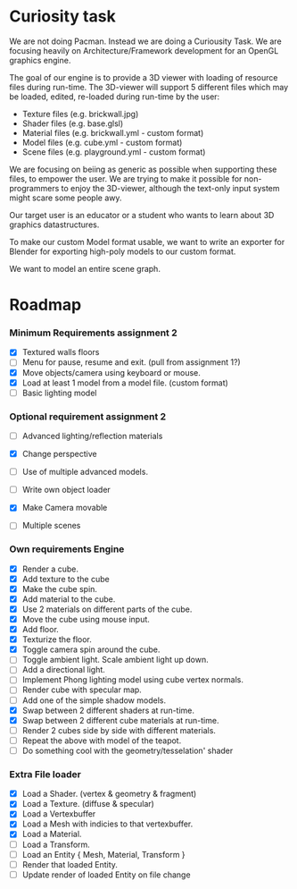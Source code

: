 # Curiosity task

We are not doing Pacman. Instead we are doing a Curiousity Task.
We are focusing heavily on Architecture/Framework development for an OpenGL
graphics engine. 

The goal of our engine is to provide a 3D viewer with loading of resource files 
during run-time. The 3D-viewer will support 5 different files which may be 
loaded, edited, re-loaded during run-time by the user:
- Texture files   (e.g. brickwall.jpg)
- Shader files    (e.g. base.glsl)
- Material files  (e.g. brickwall.yml  - custom format)
- Model files     (e.g. cube.yml       - custom format)
- Scene files     (e.g. playground.yml - custom format)

We are focusing on beiing as generic as possible when supporting these files, 
to empower the user. We are trying to make it possible for non-programmers
to enjoy the 3D-viewer, although the text-only input system might scare some
people awy.

Our target user is an educator or a student who wants to learn about 3D 
graphics datastructures.

To make our custom Model format usable, we want to write an exporter for Blender
for exporting high-poly models to our custom format.

We want to model an entire scene graph.

# Roadmap

### Minimum Requirements assignment 2

- [x] Textured walls floors
- [ ] Menu for pause, resume and exit. (pull from assignment 1?)
- [x] Move objects/camera using keyboard or mouse.
- [x] Load at least 1 model from a model file. (custom format)
- [ ] Basic lighting model

### Optional requirement assignment 2

- [ ] Advanced lighting/reflection materials
- [x] Change perspective 
- [ ] Use of multiple advanced models.
- [ ] Write own object loader
- [x] Make Camera movable
- [ ] Multiple scenes
 

### Own requirements Engine

- [x] Render a cube. <br>
- [x] Add texture to the cube <br>
- [x] Make the cube spin. <br>
- [x] Add material to the cube. <br>
- [x] Use 2 materials on different parts of the cube. <br>
- [x] Move the cube using mouse input. <br>
- [x] Add floor. <br>
- [x] Texturize the floor. <br>
- [x] Toggle camera spin around the cube. <br>
- [ ] Toggle ambient light. Scale ambient light up down. <br>
- [ ] Add a directional light. <br>
- [ ] Implement Phong lighting model using cube vertex normals. <br>
- [ ] Render cube with specular map. <br>
- [ ] Add one of the simple shadow models. <br>
- [x] Swap between 2 different shaders at run-time. <br>
- [x] Swap between 2 different cube materials at run-time. <br>
- [ ] Render 2 cubes side by side with different materials. <br>
- [ ] Repeat the above with model of the teapot. <br>
- [ ] Do something cool with the geometry/tesselation' shader <br>

### Extra File loader
- [x] Load a Shader. (vertex & geometry & fragment) <br>
- [x] Load a Texture. (diffuse & specular) <br>
- [x] Load a Vertexbuffer <br>
- [x] Load a Mesh with indicies to that vertexbuffer. <br>
- [x] Load a Material.  <br>
- [ ] Load a Transform.  <br>
- [ ] Load an Entity { Mesh, Material, Transform }  <br>
- [ ] Render that loaded Entity.  <br>
- [ ] Update render of loaded Entity on file change <br>